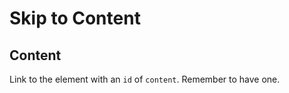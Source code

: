 # Skip to Content

## Content

Link to the element with an `id` of `content`. Remember to have one.
